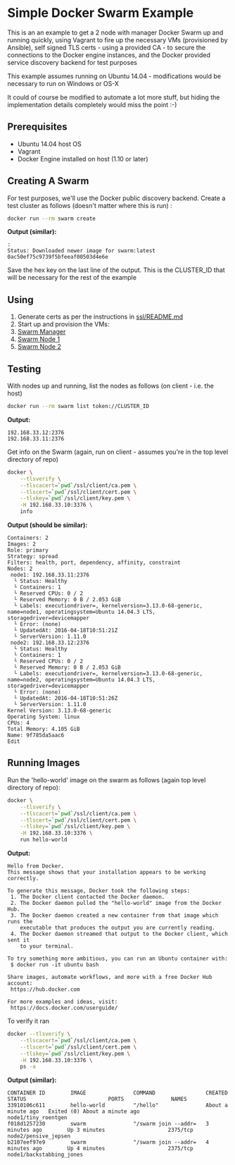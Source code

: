 # Simple Docker Swarm Example

This is an an example to get a 2 node with manager Docker Swarm up and running quickly, using Vagrant to fire up the necessary VMs (provisioned by Ansible), self signed TLS certs - using a provided CA - to secure the connections to the Docker engine instances, and the Docker provided service discovery backend for test purposes

This example assumes running on Ubuntu 14.04 - modifications would be necessary to run on Windows or OS-X

It could of course be modified to automate a lot more stuff, but hiding the implementation details completely would miss the point :-)

## Prerequisites

* Ubuntu 14.04 host OS
* Vagrant
* Docker Engine installed on host (1.10 or later)

## Creating A Swarm

For test purposes, we'll use the Docker public discovery backend. Create a test cluster as follows (doesn't matter where this is run) :

```bash
docker run --rm swarm create
```

**Output (similar):**

```
:
Status: Downloaded newer image for swarm:latest
0ac50ef75c9739f5bfeeaf00503d4e6e
```

Save the hex key on the last line of the output. This is the CLUSTER_ID that will be necessary for the rest of the example

## Using

1. Generate certs as per the instructions in [ssl/README.md](../blob/master/ssl/README.md)
1. Start up and provision the VMs:
  1. [Swarm Manager](../blob/master/manager/README.md)
  1. [Swarm Node 1](../blob/master/node1/README.md)
  1. [Swarm Node 2](../blob/master/node2/README.md)

## Testing

With nodes up and running, list the nodes as follows (on client - i.e. the host)

```bash
docker run --rm swarm list token://CLUSTER_ID
```

**Output:**

```
192.168.33.12:2376
192.168.33.11:2376
```

Get info on the Swarm (again, run on client - assumes you're in the top level directory of repo)

```bash
docker \
    --tlsverify \
    --tlscacert=`pwd`/ssl/client/ca.pem \
    --tlscert=`pwd`/ssl/client/cert.pem \
    --tlskey=`pwd`/ssl/client/key.pem \
    -H 192.168.33.10:3376 \
    info
```
**Output (should be similar):**

```
Containers: 2
Images: 2
Role: primary
Strategy: spread
Filters: health, port, dependency, affinity, constraint
Nodes: 2
 node1: 192.168.33.11:2376
  └ Status: Healthy
  └ Containers: 1
  └ Reserved CPUs: 0 / 2
  └ Reserved Memory: 0 B / 2.053 GiB
  └ Labels: executiondriver=, kernelversion=3.13.0-68-generic, name=node1, operatingsystem=Ubuntu 14.04.3 LTS, storagedriver=devicemapper
  └ Error: (none)
  └ UpdatedAt: 2016-04-18T10:51:21Z
  └ ServerVersion: 1.11.0
 node2: 192.168.33.12:2376
  └ Status: Healthy
  └ Containers: 1
  └ Reserved CPUs: 0 / 2
  └ Reserved Memory: 0 B / 2.053 GiB
  └ Labels: executiondriver=, kernelversion=3.13.0-68-generic, name=node2, operatingsystem=Ubuntu 14.04.3 LTS, storagedriver=devicemapper
  └ Error: (none)
  └ UpdatedAt: 2016-04-18T10:51:26Z
  └ ServerVersion: 1.11.0
Kernel Version: 3.13.0-68-generic
Operating System: linux
CPUs: 4
Total Memory: 4.105 GiB
Name: 9f785da5aac6
Edit
```

## Running Images

Run the 'hello-world' image on the swarm as follows (again top level directory of repo):

```bash
docker \
    --tlsverify \
    --tlscacert=`pwd`/ssl/client/ca.pem \
    --tlscert=`pwd`/ssl/client/cert.pem \
    --tlskey=`pwd`/ssl/client/key.pem \
    -H 192.168.33.10:3376 \
    run hello-world
```

**Output:**

```
Hello from Docker.
This message shows that your installation appears to be working correctly.

To generate this message, Docker took the following steps:
 1. The Docker client contacted the Docker daemon.
 2. The Docker daemon pulled the "hello-world" image from the Docker Hub.
 3. The Docker daemon created a new container from that image which runs the
    executable that produces the output you are currently reading.
 4. The Docker daemon streamed that output to the Docker client, which sent it
    to your terminal.

To try something more ambitious, you can run an Ubuntu container with:
 $ docker run -it ubuntu bash

Share images, automate workflows, and more with a free Docker Hub account:
 https://hub.docker.com

For more examples and ideas, visit:
 https://docs.docker.com/userguide/
```

To verify it ran

```bash
docker --tlsverify \
    --tlscacert=`pwd`/ssl/client/ca.pem \
    --tlscert=`pwd`/ssl/client/cert.pem \
    --tlskey=`pwd`/ssl/client/key.pem \
    -H 192.168.33.10:3376 \
    ps -a
```

**Output (similar):**

```
CONTAINER ID        IMAGE               COMMAND                CREATED              STATUS                          PORTS               NAMES
33910106c611        hello-world         "/hello"               About a minute ago   Exited (0) About a minute ago                       node1/tiny_roentgen        
f018d1257230        swarm               "/swarm join --addr=   3 minutes ago        Up 3 minutes                    2375/tcp            node2/pensive_jepsen       
b2107eef97e9        swarm               "/swarm join --addr=   4 minutes ago        Up 4 minutes                    2375/tcp            node1/backstabbing_jones   
```